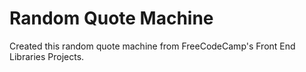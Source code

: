 # Random Quote Machine

Created this random quote machine from FreeCodeCamp's Front End Libraries Projects.
